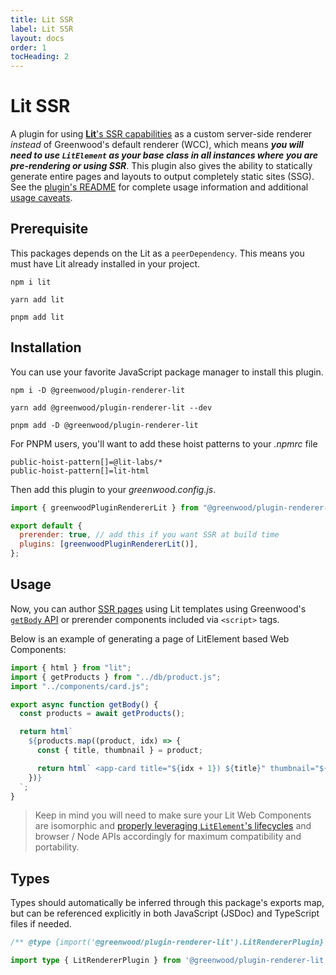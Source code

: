 ```yaml
---
title: Lit SSR
label: Lit SSR
layout: docs
order: 1
tocHeading: 2
---
```


# Lit SSR

A plugin for using [**Lit**'s SSR capabilities](https://github.com/lit/lit/tree/main/packages/labs/ssr) as a custom server-side renderer _instead_ of Greenwood's default renderer (WCC), which means **_you will need to use `LitElement` as your base class in all instances where you are pre-rendering or using SSR_**. This plugin also gives the ability to statically generate entire pages and layouts to output completely static sites (SSG). See the [plugin's README](https://github.com/ProjectEvergreen/greenwood/tree/master/packages/plugin-renderer-lit) for complete usage information and additional [usage caveats](https://github.com/ProjectEvergreen/greenwood/tree/master/packages/plugin-renderer-lit#caveats).

## Prerequisite

This packages depends on the Lit as a `peerDependency`. This means you must have Lit already installed in your project.

<!-- prettier-ignore-start -->
<app-ctc-block variant="runners">

  ```shell
  npm i lit
  ```

  ```shell
  yarn add lit
  ```

  ```shell
  pnpm add lit
  ```

</app-ctc-block>

<!-- prettier-ignore-end -->

## Installation

You can use your favorite JavaScript package manager to install this plugin.

<!-- prettier-ignore-start -->
<app-ctc-block variant="runners">

  ```shell
  npm i -D @greenwood/plugin-renderer-lit
  ```

  ```shell
  yarn add @greenwood/plugin-renderer-lit --dev
  ```

  ```shell
  pnpm add -D @greenwood/plugin-renderer-lit
  ```

</app-ctc-block>

<!-- prettier-ignore-end -->

For PNPM users, you'll want to add these hoist patterns to your _.npmrc_ file

<!-- prettier-ignore-start -->

<app-ctc-block variant="snippet" heading=".npmrc">

  ```shell
  public-hoist-pattern[]=@lit-labs/*
  public-hoist-pattern[]=lit-html
  ```

</app-ctc-block>

<!-- prettier-ignore-end -->

Then add this plugin to your _greenwood.config.js_.

<!-- prettier-ignore-start -->

<app-ctc-block variant="snippet" heading="greenwood.config.js">

  ```js
  import { greenwoodPluginRendererLit } from "@greenwood/plugin-renderer-lit";

  export default {
    prerender: true, // add this if you want SSR at build time
    plugins: [greenwoodPluginRendererLit()],
  };
  ```

</app-ctc-block>

<!-- prettier-ignore-end -->

## Usage

Now, you can author [SSR pages](/docs/pages/server-rendering/) using Lit templates using Greenwood's [`getBody` API](https://www.greenwoodjs.io/docs/server-rendering/#usage) or prerender components included via `<script>` tags.

Below is an example of generating a page of LitElement based Web Components:

<!-- prettier-ignore-start -->

<app-ctc-block variant="snippet" heading="src/pages/products.js">

  ```js
  import { html } from "lit";
  import { getProducts } from "../db/product.js";
  import "../components/card.js";

  export async function getBody() {
    const products = await getProducts();

    return html`
      ${products.map((product, idx) => {
        const { title, thumbnail } = product;

        return html` <app-card title="${idx + 1}) ${title}" thumbnail="${thumbnail}"></app-card> `;
      })}
    `;
  }
  ```

</app-ctc-block>

<!-- prettier-ignore-end -->

> Keep in mind you will need to make sure your Lit Web Components are isomorphic and [properly leveraging `LitElement`'s lifecycles](https://github.com/lit/lit/tree/main/packages/labs/ssr#notes-and-limitations) and browser / Node APIs accordingly for maximum compatibility and portability.

## Types

Types should automatically be inferred through this package's exports map, but can be referenced explicitly in both JavaScript (JSDoc) and TypeScript files if needed.

<!-- prettier-ignore-start -->

<app-ctc-block variant="snippet">

  ```js
  /** @type {import('@greenwood/plugin-renderer-lit').LitRendererPlugin} */
  ```

</app-ctc-block>

<!-- prettier-ignore-end -->

<!-- prettier-ignore-start -->

<app-ctc-block variant="snippet">

  ```ts
  import type { LitRendererPlugin } from '@greenwood/plugin-renderer-lit';
  ```

</app-ctc-block>

<!-- prettier-ignore-end -->
